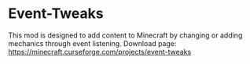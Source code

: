 # Event-Tweaks
This mod is designed to add content to Minecraft by changing or adding mechanics through event listening.
Download page: https://minecraft.curseforge.com/projects/event-tweaks
